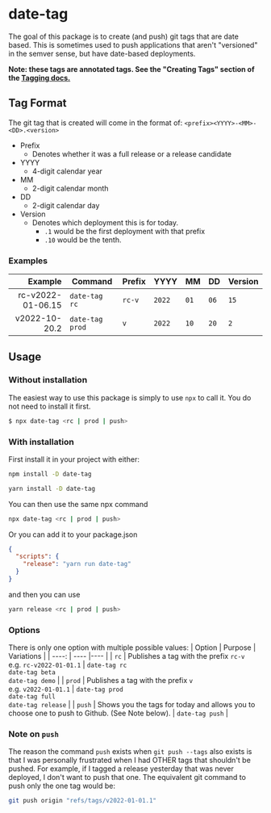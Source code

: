 # date-tag

The goal of this package is to create (and push) git tags that are date based. This is sometimes used to push applications that aren't "versioned" in the semver sense, but have date-based deployments.

**Note: these tags are annotated tags. See the "Creating Tags" section of the [Tagging docs.](https://git-scm.com/book/en/v2/Git-Basics-Tagging)**

## Tag Format

The git tag that is created will come in the format of:
`<prefix><YYYY>-<MM>-<DD>.<version>`

- Prefix
  - Denotes whether it was a full release or a release candidate
- YYYY
  - 4-digit calendar year
- MM
  - 2-digit calendar month
- DD
  - 2-digit calendar day
- Version
  - Denotes which deployment this is for today.
    - `.1` would be the first deployment with that prefix
    - `.10` would be the tenth.

### Examples

| Example | Command | Prefix | YYYY | MM | DD | Version |
| --: | -- | -- | -- | -- | -- | -- |
| rc-v2022-01-06.15 | `date-tag rc` | `rc-v` | `2022` | `01` | `06` | `15` |
| v2022-10-20.2 | `date-tag prod` | `v` | `2022` | `10` | `20` | `2` |


## Usage

### Without installation
The easiest way to use this package is simply to use `npx` to call it. You do not need to install it first.
```bash
$ npx date-tag <rc | prod | push>
```

### With installation

First install it in your project with either:

```bash
npm install -D date-tag
```
```bash
yarn install -D date-tag
```

You can then use the same npx command
```bash
npx date-tag <rc | prod | push>
```

Or you can add it to your package.json
```json
{
  "scripts": {
    "release": "yarn run date-tag"
  }
}
```
and then you can use
```bash
yarn release <rc | prod | push>
```

### Options
There is only one option with multiple possible values:
| Option | Purpose | Variations |
| ----: | ---- |---- |
| `rc` | Publishes a tag with the prefix `rc-v`<br />e.g. `rc-v2022-01-01.1` | `date-tag rc`<br />`date-tag beta`<br />`date-tag demo` |
| `prod` | Publishes a tag with the prefix `v`<br />e.g. `v2022-01-01.1` | `date-tag prod`<br />`date-tag full`<br />`date-tag release` |
| `push` | Shows you the tags for today and allows you to choose one to push to Github. (See Note below). | `date-tag push` |

### Note on `push`

The reason the command `push` exists when `git push --tags` also exists is that I was personally frustrated when I had OTHER tags that shouldn't be pushed. For example, if I tagged a release yesterday that was never deployed, I don't want to push that one. The equivalent git command to push only the one tag would be:

```bash
git push origin "refs/tags/v2022-01-01.1"
```